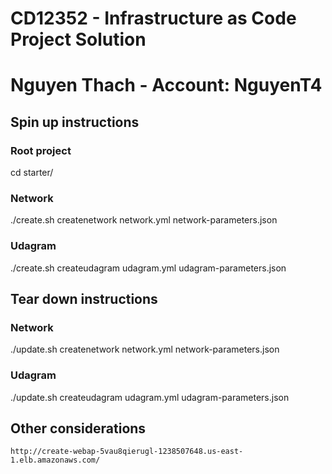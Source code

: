 # CD12352 - Infrastructure as Code Project Solution
# Nguyen Thach - Account: NguyenT4

## Spin up instructions
### Root project
cd starter/
### Network
./create.sh createnetwork network.yml network-parameters.json
### Udagram
./create.sh createudagram udagram.yml udagram-parameters.json

## Tear down instructions
### Network
./update.sh createnetwork network.yml network-parameters.json
### Udagram
./update.sh createudagram udagram.yml udagram-parameters.json

## Other considerations
    http://create-webap-5vau8qierugl-1238507648.us-east-1.elb.amazonaws.com/